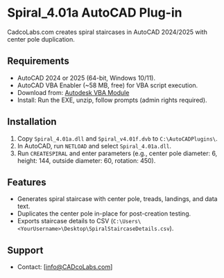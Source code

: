﻿  # Spiral_4.01a AutoCAD Plug-in

  CadcoLabs.com creates spiral staircases in AutoCAD 2024/2025 with center pole duplication.

  ## Requirements
  - AutoCAD 2024 or 2025 (64-bit, Windows 10/11).
  - AutoCAD VBA Enabler (~58 MB, free) for VBA script execution.
  - Download from: [Autodesk VBA Module](https://www.autodesk.com/support/technical/article/caas/tsarticles/ts/3kxk0RyvfWTfSfAIrcmsLQ.html)
  - Install: Run the EXE, unzip, follow prompts (admin rights required).

  ## Installation
  1. Copy `Spiral_4.01a.dll` and `Spiral_v4.01f.dvb` to `C:\AutoCADPlugins\`.
  2. In AutoCAD, run `NETLOAD` and select `Spiral_4.01a.dll`.
  3. Run `CREATESPIRAL` and enter parameters (e.g., center pole diameter: 6, height: 144, outside diameter: 60, rotation: 450).

  ## Features
  - Generates spiral staircase with center pole, treads, landings, and data text.
  - Duplicates the center pole in-place for post-creation testing.
  - Exports staircase details to CSV (`C:\Users\<YourUsername>\Desktop\SpiralStaircaseDetails.csv`).

  ## Support
  - Contact: [info@CADcoLabs.com]